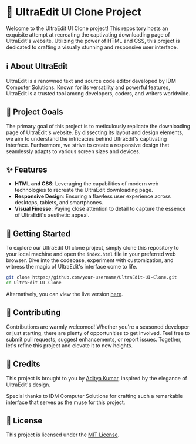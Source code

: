 
# 🚀 UltraEdit UI Clone Project

Welcome to the UltraEdit UI Clone project! This repository hosts an exquisite attempt at recreating the captivating downloading page of UltraEdit's website. Utilizing the power of HTML and CSS, this project is dedicated to crafting a visually stunning and responsive user interface.

## ℹ️ About UltraEdit

UltraEdit is a renowned text and source code editor developed by IDM Computer Solutions. Known for its versatility and powerful features, UltraEdit is a trusted tool among developers, coders, and writers worldwide.

## 🎯 Project Goals

The primary goal of this project is to meticulously replicate the downloading page of UltraEdit's website. By dissecting its layout and design elements, we aim to understand the intricacies behind UltraEdit's captivating interface. Furthermore, we strive to create a responsive design that seamlessly adapts to various screen sizes and devices.

## ✨ Features

- **HTML and CSS**: Leveraging the capabilities of modern web technologies to recreate the UltraEdit downloading page.
- **Responsive Design**: Ensuring a flawless user experience across desktops, tablets, and smartphones.
- **Visual Finesse**: Paying close attention to detail to capture the essence of UltraEdit's aesthetic appeal.

## 🚦 Getting Started

To explore our UltraEdit UI clone project, simply clone this repository to your local machine and open the `index.html` file in your preferred web browser. Dive into the codebase, experiment with customization, and witness the magic of UltraEdit's interface come to life.

```bash
git clone https://github.com/your-username/UltraEdit-UI-Clone.git
cd UltraEdit-UI-Clone
```

Alternatively, you can view the live version [here](https://adityaguptareal.github.io/UltraEdit-Downloade-Page/).

## 🤝 Contributing

Contributions are warmly welcomed! Whether you're a seasoned developer or just starting, there are plenty of opportunities to get involved. Feel free to submit pull requests, suggest enhancements, or report issues. Together, let's refine this project and elevate it to new heights.

## 🎉 Credits

This project is brought to you by [Aditya Kumar](https://www.linkedin.com/in/adityaguptareal/), inspired by the elegance of UltraEdit's design.

Special thanks to IDM Computer Solutions for crafting such a remarkable interface that serves as the muse for this project.

## 📄 License

This project is licensed under the [MIT License](link-to-license-file).
